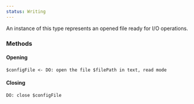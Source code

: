 ```yaml
---
status: Writing
---
```

An instance of this type represents an opened file ready for I/O operations.

### Methods
#### Opening

```
$configFile <- DO: open the file $filePath in text, read mode
```

#### Closing
```
DO: close $configFile
```
